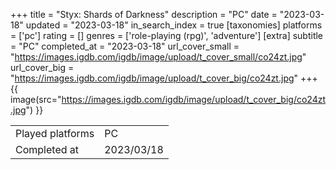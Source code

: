 +++
title = "Styx: Shards of Darkness"
description = "PC"
date = "2023-03-18"
updated = "2023-03-18"
in_search_index = true
[taxonomies]
platforms = ['pc']
rating = []
genres = ['role-playing (rpg)', 'adventure']
[extra]
subtitle = "PC"
completed_at = "2023-03-18"
url_cover_small = "https://images.igdb.com/igdb/image/upload/t_cover_small/co24zt.jpg"
url_cover_big = "https://images.igdb.com/igdb/image/upload/t_cover_big/co24zt.jpg"
+++
{{ image(src="https://images.igdb.com/igdb/image/upload/t_cover_big/co24zt.jpg") }}

|              |            |
| ------------ | ---------- |
| Played platforms    | PC |
| Completed at | 2023/03/18 |


